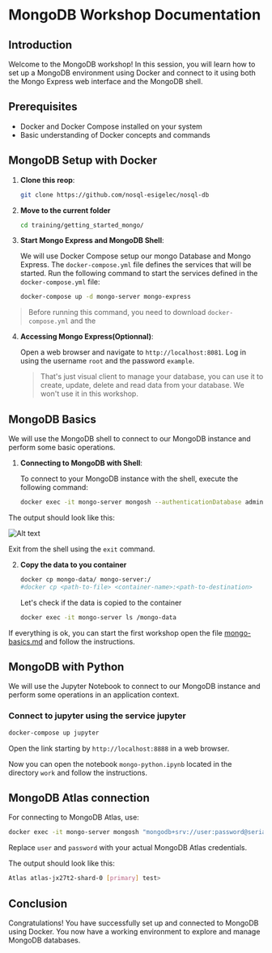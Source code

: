 # MongoDB Workshop Documentation

## Introduction

Welcome to the MongoDB workshop! In this session, you will learn how to set up a MongoDB environment using Docker and connect to it using both the Mongo Express web interface and the MongoDB shell.

## Prerequisites

- Docker and Docker Compose installed on your system
- Basic understanding of Docker concepts and commands

## MongoDB Setup with Docker
1. **Clone this reop**:
   ```bash
   git clone https://github.com/nosql-esigelec/nosql-db
   ```
2. **Move to the current folder**
   ```bash
   cd training/getting_started_mongo/
   ```
3. **Start Mongo Express and MongoDB Shell**:

   We will use Docker Compose setup our mongo Database and Mongo Express. The `docker-compose.yml` file defines the services that will be started. Run the following command to start the services defined in the `docker-compose.yml` file:

   ```sh
   docker-compose up -d mongo-server mongo-express
   ```
  > Before running this command, you need to download `docker-compose.yml` and the 
4. **Accessing Mongo Express(Optionnal)**:

   Open a web browser and navigate to `http://localhost:8081`. Log in using the username `root` and the password `example`.
   > That's just visual client to manage your database, you can use it to create, update, delete and read data from your database. We won't use it in this workshop.
## MongoDB Basics

We will use the MongoDB shell to connect to our MongoDB instance and perform some basic operations.

1. **Connecting to MongoDB with Shell**:

   To connect to your MongoDB instance with the shell, execute the following command:

   ```sh
   docker exec -it mongo-server mongosh --authenticationDatabase admin -u root -p example
   ```

The output should look like this:

   ![Alt text](mongo-data/output-shell.png) 

Exit from the shell using the `exit` command.

2. **Copy the data to you container**

   ```sh
   docker cp mongo-data/ mongo-server:/
   #docker cp <path-to-file> <container-name>:<path-to-destination>
   ```
   Let's check if the data is copied to the container
   ```sh
   docker exec -it mongo-server ls /mongo-data
   ```

If everything is ok, you can start the first workshop open the file [mongo-basics.md](mongo-basics.md) and follow the instructions.

## MongoDB with Python

We will use the Jupyter Notebook to connect to our MongoDB instance and perform some operations in an application context.

### Connect to jupyter using the service jupyter
```sh
docker-compose up jupyter
``` 
Open the link starting by `http://localhost:8888` in a web browser.


Now you can open the notebook `mongo-python.ipynb` located in the directory `work` and follow the instructions.

## MongoDB Atlas connection
   For connecting to MongoDB Atlas, use:

   ```sh
   docker exec -it mongo-server mongosh "mongodb+srv://user:password@serial-techos.hxiqgqy.mongodb.net/"
   ```

   Replace `user` and `password` with your actual MongoDB Atlas credentials.
   
The output should look like this:
   
   ```sh
   Atlas atlas-jx27t2-shard-0 [primary] test>
   ```
## Conclusion

Congratulations! You have successfully set up and connected to MongoDB using Docker. You now have a working environment to explore and manage MongoDB databases.
